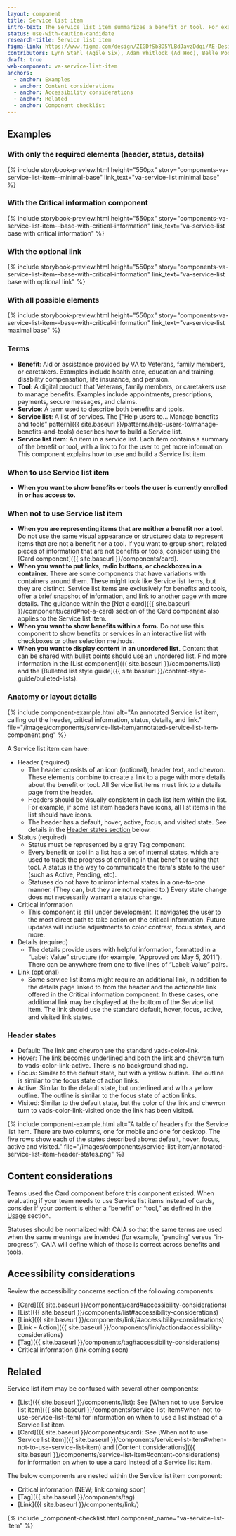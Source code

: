 ```yaml
---
layout: component
title: Service list item
intro-text: The Service list item summarizes a benefit or tool. For example, a Service list item could show the most important details about an appointment, prescription, or benefit. It shows high-level details, offers a link to view more information, and can alert the user to any actions that need to be taken. It is always displayed in a list, as described in the “Help users to… Manage benefits and tools” pattern.
status: use-with-caution-candidate
research-title: Service list item
figma-link: https://www.figma.com/design/ZIGDfSb8D5YLBdJavzDdqi/AE-Design-Patterns---Service-list?node-id=1-129&t=52qYQM9JQBOPO71q-1
contributors: Lynn Stahl (Agile Six), Adam Whitlock (Ad Hoc), Belle Poopongpanit (Agile Six), Christine Rose Steiffer (Agile Six), Kristen Faiferlick (Ad Hoc)
draft: true
web-component: va-service-list-item
anchors:
  - anchor: Examples
  - anchor: Content considerations
  - anchor: Accessibility considerations
  - anchor: Related
  - anchor: Component checklist
---
```


## Examples

### With only the required elements (header, status, details)

{% include storybook-preview.html height="550px" story="components-va-service-list-item--minimal-base" link_text="va-service-list minimal base" %}

### With the Critical information component

{% include storybook-preview.html height="550px" story="components-va-service-list-item--base-with-critical-information" link_text="va-service-list base with critical information" %}

### With the optional link

{% include storybook-preview.html height="550px" story="components-va-service-list-item--base-with-critical-information" link_text="va-service-list base with optional link" %}


### With all possible elements

{% include storybook-preview.html height="550px" story="components-va-service-list-item--base-with-critical-information" link_text="va-service-list maximal base" %}

### Terms

* **Benefit**: Aid or assistance provided by VA to Veterans, family members, or caretakers. Examples include health care, education and training, disability compensation, life insurance, and pension.
* **Tool**: A digital product that Veterans, family members, or caretakers use to manage benefits. Examples include appointments, prescriptions, payments, secure messages,  and claims.
* **Service**: A term used to describe both benefits and tools.
* **Service list**: A list of services. The [“Help users to… Manage benefits and tools” pattern]({{ site.baseurl }}/patterns/help-users-to/manage-benefits-and-tools) describes how to build a Service list.
* **Service list item**: An item in a service list. Each item contains a summary of the benefit or tool, with a link to for the user to get more information. This component explains how to use and build a Service list item.

### When to use Service list item

* **When you want to show benefits or tools the user is currently enrolled in or has access to.**

### When not to use Service list item

* **When you are representing items that are neither a benefit nor a tool.** Do not use the same visual appearance or structured data to represent items that are not a benefit nor a tool. If you want to group short, related pieces of information that are not benefits or tools, consider using the [Card component]({{ site.baseurl }}/components/card).
* **When you want to put links, radio buttons, or checkboxes in a container.** There are some components that have variations with containers around them. These might look like Service list items, but they are distinct. Service list items are exclusively for benefits and tools, offer a brief snapshot of information, and link to another page with more details. The guidance within the [Not a card]({{ site.baseurl }}/components/card#not-a-card) section of the Card component also applies to the Service list item.
* **When you want to show benefits within a form.** Do not use this component to show benefits or services in an interactive list with checkboxes or other selection methods.
* **When you want to display content in an unordered list.** Content that can be shared with bullet points should use an unordered list. Find more information in the [List component]({{ site.baseurl }}/components/list) and the [Bulleted list style guide]({{ site.baseurl }}/content-style-guide/bulleted-lists).

### Anatomy or layout details

{% include component-example.html alt="An annotated Service list item, calling out the header, critical information, status, details, and link." file="/images/components/service-list-item/annotated-service-list-item-component.png" %}

A Service list item can have:

* Header (required)
  * The header consists of an icon (optional), header text, and chevron. These elements combine to create a link to a page with more details about the benefit or tool. All Service list items must link to a details page from the header.
  * Headers should be visually consistent in each list item within the list. For example, if some list item headers have icons, all list items in the list should have icons.
  * The header has a default, hover, active, focus, and visited state. See details in the [Header states section](#header-states) below.
* Status (required)
  * Status must be represented by a gray Tag component.
  * Every benefit or tool in a list has a set of internal states, which are used to track the progress of enrolling in that benefit or using that tool. A status is the way to communicate the item's state to the user (such as Active, Pending, etc).
  * Statuses do not have to mirror internal states in a one-to-one manner. (They can, but they are not required to.) Every state change does not necessarily warrant a status change.
* Critical information
  * This component is still under development. It navigates the user to the most direct path to take action on the critical information. Future updates will include adjustments to color contrast, focus states, and more.
* Details (required)
  * The details provide users with helpful information, formatted in a “Label: Value” structure (for example, “Approved on: May 5, 2011”).
There can be anywhere from one to five lines of “Label: Value” pairs.
* Link (optional)
  * Some service list items might require an additional link, in addition to the details page linked to from the header and the actionable link offered in the Critical information component. In these cases, one additional link may be displayed at the bottom of the Service list item.
The link should use the standard default, hover, focus, active, and visited link states.

### Header states
* Default: The link and chevron are the standard vads-color-link.
* Hover: The link becomes underlined and both the link and chevron turn to vads-color-link-active. There is no background shading.
* Focus: Similar to the default state, but with a yellow outline. The outline is similar to the focus state of action links.
* Active: Similar to the default state, but underlined and with a yellow outline. The outline is similar to the focus state of action links.
* Visited: Similar to the default state, but the color of the link and chevron turn to vads-color-link-visited once the link has been visited.

{% include component-example.html alt="A table of headers for the Service list item. There are two columns, one for mobile and one for desktop. The five rows show each of the states described above: default, hover, focus, active and visited." file="/images/components/service-list-item/annotated-service-list-item-header-states.png" %}


## Content considerations
Teams used the Card component before this component existed. When evaluating if your team needs to use Service list items instead of cards, consider if your content is either a “benefit” or “tool,” as defined in the [Usage](#usage) section.

Statuses should be normalized with CAIA so that the same terms are used when the same meanings are intended (for example, “pending” versus “in-progress”). CAIA will define which of those is correct across benefits and tools.

## Accessibility considerations

Review the accessibility concerns section of the following components:
* [Card]({{ site.baseurl }}/components/card#accessibility-considerations)
* [List]({{ site.baseurl }}/components/list#accessibility-considerations)
* [Link]({{ site.baseurl }}/components/link/#accessibility-considerations)
* [Link - Action]({{ site.baseurl }}/components/link/action#accessibility-considerations)
* [Tag]({{ site.baseurl }}/components/tag#accessibility-considerations)
* Critical information (link coming soon)

## Related

Service list item may be confused with several other components:
* [List]({{ site.baseurl }}/components/list): See [When not to use Service list item]({{ site.baseurl }}/components/service-list-item#when-not-to-use-service-list-item) for information on when to use a list instead of a Service list item.
* [Card]({{ site.baseurl }}/components/card): See [When not to use Service list item]({{ site.baseurl }}/components/service-list-item#when-not-to-use-service-list-item) and [Content considerations]({{ site.baseurl }}/components/service-list-item#content-considerations) for information on when to use a card instead of a Service list item.

The below components are nested within the Service list item component:
* Critical information (NEW; link coming soon)
* [Tag]({{ site.baseurl }}/components/tag)
* [Link]({{ site.baseurl }}/components/link/)

{% include _component-checklist.html component_name="va-service-list-item" %}
